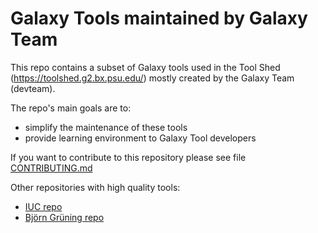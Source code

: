 # Galaxy Tools maintained by Galaxy Team

This repo contains a subset of Galaxy tools used in the Tool Shed 
(https://toolshed.g2.bx.psu.edu/) mostly created by the Galaxy Team (devteam). 

The repo's main goals are to:

  * simplify the maintenance of these tools
  * provide learning environment to Galaxy Tool developers

If you want to contribute to this repository please see file [CONTRIBUTING.md](CONTRIBUTING.md)

Other repositories with high quality tools:
 * [IUC repo](https://github.com/galaxyproject/tools-iuc)
 * [Björn Grüning repo](https://github.com/bgruening/galaxytools)

